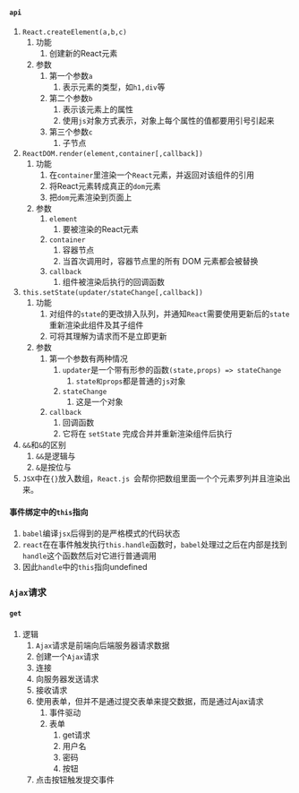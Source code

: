 #### `api`

1. `React.createElement(a,b,c)`
   1. 功能
      1. 创建新的React元素
   2. 参数
      1. 第一个参数`a`
         1. 表示元素的类型，如`h1,div`等
      2. 第二个参数`b`
         1. 表示该元素上的属性
         2. 使用`js`对象方式表示，对象上每个属性的值都要用引号引起来
      3. 第三个参数`c`
         1. 子节点
2. `ReactDOM.render(element,container[,callback])`
   1. 功能
      1. 在`container`里渲染一个`React`元素，并返回对该组件的引用
      2. 将React元素转成真正的`dom`元素
      3. 把`dom`元素渲染到页面上
   2. 参数
      1. `element`
         1. 要被渲染的React元素
      2. `container`
         1. 容器节点
         2. 当首次调用时，容器节点里的所有 DOM 元素都会被替换
      3. `callback`
         1. 组件被渲染后执行的回调函数
3. `this.setState(updater/stateChange[,callback])`
   1. 功能
      1. 对组件的`state`的更改排入队列，并通知`React`需要使用更新后的`state`重新渲染此组件及其子组件
      2. 可将其理解为请求而不是立即更新
   2. 参数
      1. 第一个参数有两种情况
         1. `updater`是一个带有形参的函数`(state,props) => stateChange`
            1. `state和props`都是普通的`js`对象
         2. `stateChange`
            1. 这是一个对象
      2. `callback`
         1. 回调函数
         2. 它将在 `setState` 完成合并并重新渲染组件后执行
4. `&&`和`&`的区别
   1. `&&`是逻辑与
   2. `&`是按位与
5. `JSX`中在`{}`放入数组，`React.js `会帮你把数组里面一个个元素罗列并且渲染出来。

#### 事件绑定中的`this`指向

1. `babel`编译`jsx`后得到的是严格模式的代码状态
2. `react`在在事件触发执行`this.handle`函数时，`babel`处理过之后在内部是找到`handle`这个函数然后对它进行普通调用
3. 因此`handle`中的`this`指向undefined



### `Ajax`请求

#### `get`

1. 逻辑
   1. `Ajax`请求是前端向后端服务器请求数据
   2. 创建一个`Ajax`请求
   3. 连接
   4. 向服务器发送请求
   5. 接收请求
   6. 使用表单，但并不是通过提交表单来提交数据，而是通过Ajax请求
      1. 事件驱动
      2. 表单
         1. get请求
         2. 用户名
         3. 密码
         4. 按钮
   7. 点击按钮触发提交事件